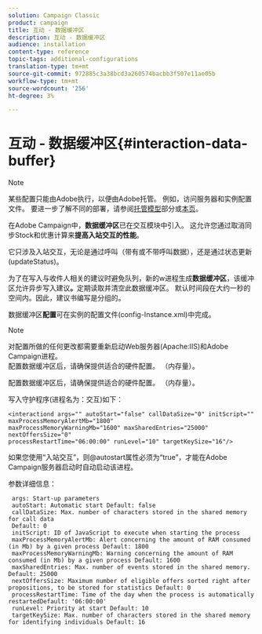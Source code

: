 ```yaml
---
solution: Campaign Classic
product: campaign
title: 互动 - 数据缓冲区
description: 互动 - 数据缓冲区
audience: installation
content-type: reference
topic-tags: additional-configurations
translation-type: tm+mt
source-git-commit: 972885c3a38bcd3a260574bacbb3f507e11ae05b
workflow-type: tm+mt
source-wordcount: '256'
ht-degree: 3%

---
```



# 互动 - 数据缓冲区{#interaction-data-buffer}

>[!NOTE]
>
>某些配置只能由Adobe执行，以便由Adobe托管。 例如，访问服务器和实例配置文件。 要进一步了解不同的部署，请参阅[托管模型](../../installation/using/hosting-models.md)部分或[本页](../../installation/using/capability-matrix.md)。

在Adobe Campaign中，**数据缓冲区**&#x200B;已在交互模块中引入。 这允许您通过取消同步Stock和优惠计算来&#x200B;**提高入站交互的性能**。

它只涉及入站交互，无论是通过呼叫（带有或不带呼叫数据），还是通过状态更新(updateStatus)。

为了在写入与收件人相关的建议时避免队列，新的w进程生成&#x200B;**数据缓冲区**，该缓冲区允许异步写入建议&#x200B;**。**&#x200B;定期读取并清空此数据缓冲区。 默认时间段在大约一秒的空间内。因此，建议书编写是分组的。

数据缓冲区&#x200B;**配置**&#x200B;可在实例的配置文件(config-Instance.xml)中完成。

>[!NOTE]
>
>对配置所做的任何更改都需要重新启动Web服务器(Apache:IIS)和Adobe Campaign进程。\
>配置数据缓冲区后，请确保提供适合的硬件配置。 （内存量）。

配置数据缓冲区后，请确保提供适合的硬件配置。 （内存量）。

写入守护程序(进程名为：交互)如下：

```
<interactiond args="" autoStart="false" callDataSize="0" initScript="" maxProcessMemoryAlertMb="1800"
maxProcessMemoryWarningMb="1600" maxSharedEntries="25000" nextOffersSize="0"
processRestartTime="06:00:00" runLevel="10" targetKeySize="16"/>
```

如果您使用“入站交互”，则@autostart属性必须为“true”，才能在Adobe Campaign服务器启动时自动启动该进程。

参数详细信息：

```
 args: Start-up parameters 
 autoStart: Automatic start Default: false 
 callDataSize: Max. number of characters stored in the shared memory for call data
 Default: 0 
 initScript: ID of JavaScript to execute when starting the process 
 maxProcessMemoryAlertMb: Alert concerning the amount of RAM consumed (in Mb) by a given process Default: 1800 
 maxProcessMemoryWarningMb: Warning concerning the amount of RAM consumed (in Mb) by a given process Default: 1600 
 maxSharedEntries: Max. number of events stored in the shared memory. Default: 25000 
 nextOffersSize: Maximum number of eligible offers sorted right after propositions, to be stored for statistics Default: 0 
 processRestartTime: Time of the day when the process is automatically restartedDefault: '06:00:00' 
 runLevel: Priority at start Default: 10 
 targetKeySize: Max. number of characters stored in the shared memory for identifying individuals Default: 16 
```

